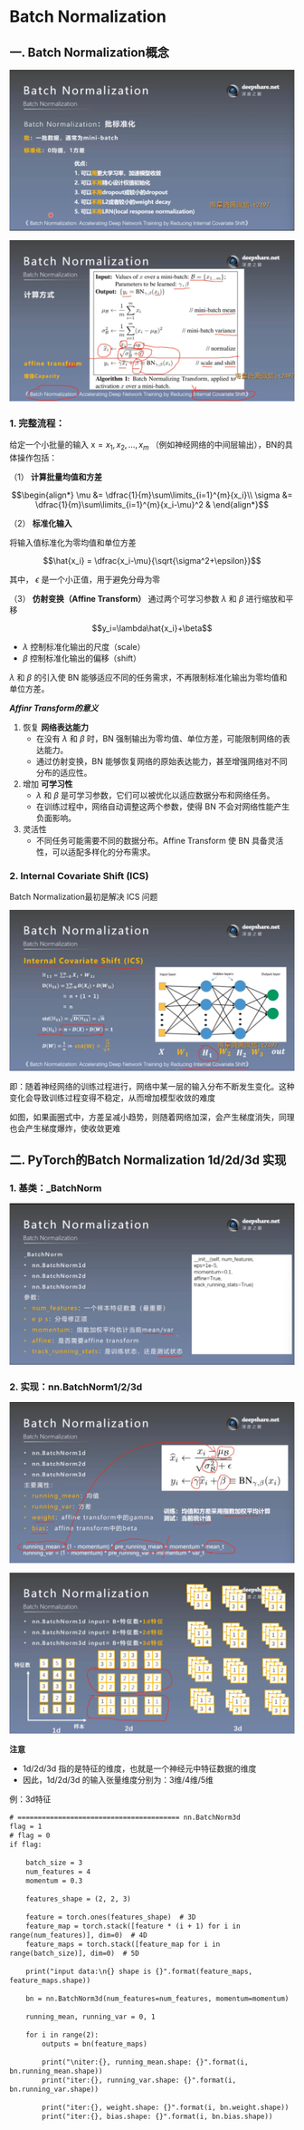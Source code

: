 # Batch Normalization
## 一. Batch Normalization概念
![1](docs/折叠/待整理/知识库/计算机和硬件/折叠/ai-self-learning-main/从python开始的ai学习/深度学习%20pytorch/23.%20Batch%20Normalization/pcs/1.png "1") 

![2](docs/折叠/待整理/知识库/计算机和硬件/折叠/ai-self-learning-main/从python开始的ai学习/深度学习%20pytorch/23.%20Batch%20Normalization/pcs/2.png "2")

### 1. 完整流程：

给定一个小批量的输入 $\mathrm{x}={x_1,x_2,\dots,x_m}$ （例如神经网络的中间层输出），BN的具体操作包括：

（1） **计算批量均值和方差**
```math
\begin{align*}
\mu &= \dfrac{1}{m}\sum\limits_{i=1}^{m}{x_i}\\
\sigma &= \dfrac{1}{m}\sum\limits_{i=1}^{m}{x_i-\mu}^2 &
\end{align*}
```
（2） **标准化输入**

将输入值标准化为零均值和单位方差
```math
\hat{x_i} = \dfrac{x_i-\mu}{\sqrt{\sigma^2+\epsilon}}
```
其中， $\epsilon$ 是一个小正值，用于避免分母为零

（3） **仿射变换（Affine Transform）**
通过两个可学习参数 $\lambda$ 和 $\beta$ 进行缩放和平移
```math
y_i=\lambda\hat{x_i}+\beta
```
-  $\lambda$ 控制标准化输出的尺度（scale）
-  $\beta$ 控制标准化输出的偏移（shift）

$\lambda$ 和 $\beta$ 的引入使 BN 能够适应不同的任务需求，不再限制标准化输出为零均值和单位方差。

***Affinr Transform的意义***
1. 恢复 **网络表达能力**
    - 在没有 $\lambda$ 和 $\beta$ 时，BN 强制输出为零均值、单位方差，可能限制网络的表达能力。
    - 通过仿射变换，BN 能够恢复网络的原始表达能力，甚至增强网络对不同分布的适应性。
2. 增加 **可学习性**
    - $\lambda$ 和 $\beta$ 是可学习参数，它们可以被优化以适应数据分布和网络任务。
    - 在训练过程中，网络自动调整这两个参数，使得 BN 不会对网络性能产生负面影响。
3. 灵活性
    - 不同任务可能需要不同的数据分布。Affine Transform 使 BN 具备灵活性，可以适配多样化的分布需求。
### 2. Internal Covariate Shift (ICS)
Batch Normalization最初是解决 ICS 问题

![3](docs/折叠/待整理/知识库/计算机和硬件/折叠/ai-self-learning-main/从python开始的ai学习/深度学习%20pytorch/23.%20Batch%20Normalization/pcs/3.png "3")

即：随着神经网络的训练过程进行，网络中某一层的输入分布不断发生变化。这种变化会导致训练过程变得不稳定，从而增加模型收敛的难度

如图，如果画圈式中，方差呈减小趋势，则随着网络加深，会产生梯度消失，同理也会产生梯度爆炸，使收敛更难

## 二. PyTorch的Batch Normalization 1d/2d/3d 实现
### 1. 基类：_BatchNorm
![4](docs/折叠/待整理/知识库/计算机和硬件/折叠/ai-self-learning-main/从python开始的ai学习/深度学习%20pytorch/23.%20Batch%20Normalization/pcs/4.png "4")

### 2. 实现：nn.BatchNorm1/2/3d
![5](docs/折叠/待整理/知识库/计算机和硬件/折叠/ai-self-learning-main/从python开始的ai学习/深度学习%20pytorch/23.%20Batch%20Normalization/pcs/5.png "5")

![6](docs/折叠/待整理/知识库/计算机和硬件/折叠/ai-self-learning-main/从python开始的ai学习/深度学习%20pytorch/23.%20Batch%20Normalization/pcs/6.png "6")

**注意**
- 1d/2d/3d 指的是特征的维度，也就是一个神经元中特征数据的维度
- 因此，1d/2d/3d 的输入张量维度分别为：3维/4维/5维

例：3d特征
```
# ======================================== nn.BatchNorm3d
flag = 1
# flag = 0
if flag:

    batch_size = 3
    num_features = 4
    momentum = 0.3

    features_shape = (2, 2, 3)

    feature = torch.ones(features_shape)  # 3D
    feature_map = torch.stack([feature * (i + 1) for i in range(num_features)], dim=0)  # 4D
    feature_maps = torch.stack([feature_map for i in range(batch_size)], dim=0)  # 5D

    print("input data:\n{} shape is {}".format(feature_maps, feature_maps.shape))

    bn = nn.BatchNorm3d(num_features=num_features, momentum=momentum)

    running_mean, running_var = 0, 1

    for i in range(2):
        outputs = bn(feature_maps)

        print("\niter:{}, running_mean.shape: {}".format(i, bn.running_mean.shape))
        print("iter:{}, running_var.shape: {}".format(i, bn.running_var.shape))

        print("iter:{}, weight.shape: {}".format(i, bn.weight.shape))
        print("iter:{}, bias.shape: {}".format(i, bn.bias.shape))
```

